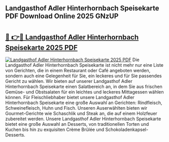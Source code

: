 ## Landgasthof Adler Hinterhornbach Speisekarte PDF Download Online 2025 GNzUP

# <h2><a href="http://gcct17.nevu.top/?p=Landgasthof+Adler+Hinterhornbach+Speisekarte">🔗 👉🔴 Landgasthof Adler Hinterhornbach Speisekarte 2025 PDF</a></h2>

[![Landgasthof Adler Hinterhornbach Speisekarte 2025 PDF](https://i.imgur.com/dBaPXMq.png)](http://gcct17.nevu.top/?p=Landgasthof+Adler+Hinterhornbach+Speisekarte)
Die Landgasthof Adler Hinterhornbach Speisekarte ist nicht mehr nur eine Liste von Gerichten, die in einem Restaurant oder Café angeboten werden, sondern auch eine Gelegenheit für Sie, ein leckeres und für Sie passendes Gericht zu wählen. Wir bieten auf unserer Landgasthof Adler Hinterhornbach Speisekarte einen Salatbereich an, in dem Sie aus frischen Gemüse- und Obstsalaten für ein leichtes und leckeres Mittagessen wählen können. Für Fleischliebhaber bietet unsere Landgasthof Adler Hinterhornbach Speisekarte eine große Auswahl an Gerichten: Rindfleisch, Schweinefleisch, Huhn und Fisch. Unseren Auserwählten bieten wir Gourmet-Gerichte wie Schaschlik und Steak an, die auf einem Holzfeuer zubereitet werden. Unsere Landgasthof Adler Hinterhornbach Speisekarte bietet eine große Auswahl an Desserts, von traditionellen Torten und Kuchen bis hin zu exquisiten Crème Brûlée und Schokoladenkapsel-Desserts.
